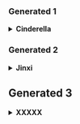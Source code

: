 ### Generated 1

<details>
  <summary><b>Cinderella</b></summary>

```prompt
hyper-realistic photo of a beautiful female cosplayer portraying Cinderella from Goddess of Victory: Nikke, dressed in a translucent silver and white fantasy gown with intricate lace embroidery and sheer puff sleeves, long silver hair with soft waves, large white bow and crown accessory, sitting elegantly indoors on a chair, holding a decorative white banner with the text “Risun” in stylish font, soft pastel lighting, subtle makeup with striking blue contact lenses, studio background, high fashion cosplay photo  
<lora:cosplayPhotoVibe_v1.0:0.75> <lora:realCosplayStyle_v1.3:0.6>
```
<img width="480" height="480" alt="1" src="https://github.com/user-attachments/assets/423fc120-c431-47c5-ad3f-3e94d3c0cc91" />
</details>


### Generated 2
<details>
  <summary><b>Jinxi</b></summary>
  
```prompt
(masterpiece, best quality, ultra-detailed, cinematic lighting, watercolor fantasy style),

1girl, standing gracefully in midair, long pink-white gradient hair flowing elegantly with twin side tails, hair decorated with sakura flowers and hairpin ornaments,

soft golden eyes, delicate facial features, graceful expression, pale smooth skin, long slender legs, soft blushing cheeks, pointed feet in pink ribboned shoes,

wearing a translucent layered hanfu-inspired pink dress with gold embroidery and red silk accents, fluttering sleeves, high side slit, waist ribbon tied into bow,

floating amidst glowing sakura petals and lanterns, night sky with full bright moon, soft fireworks in distance, background includes traditional wooden screen window, maple trees with glowing red-pink leaves, stylized clouds and mountain silhouettes,

fantasy art, moon festival atmosphere, dynamic composition, intricate costume detail, soft magical lighting
```
<img width="480" height="480" alt="2" src="https://github.com/user-attachments/assets/22a6c0ec-ead5-471d-9530-9a2ceea7a4d1" />

</details>


## Generated 3
<details>
  <summary><b>XXXXX</b></summary>

```prompt
anime catgirl cosplay, short dark hair, gray neko ears, dressed in japanese school uniform with navy bow and skirt, 

laying on bed with sheer black pantyhose, feet emphasized, slightly toe-bent through tights, playful and relaxed expression, 

huge teddy bear in background, colorful cluttered room with sports equipment and plush toys, 

low angle full body shot, soft shadows, realistic pantyhose fabric, natural pose, high resolution cosplay photo
```
<img width="480" height="480" alt="3" src="https://github.com/user-attachments/assets/25b089ab-69f2-4083-978f-1cd5a452c9fb" />

</details>
